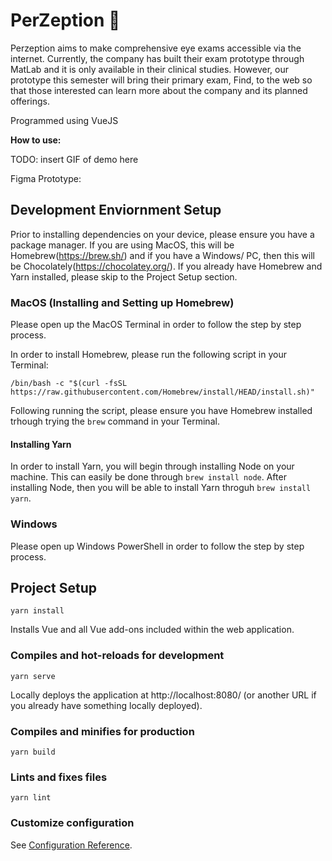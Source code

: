 # PerZeption 👀

Perzeption aims to make comprehensive eye exams accessible via the internet. Currently, the company has built their exam prototype through MatLab and it is only available in their clinical studies. However, our prototype this semester will bring their primary exam, Find, to the web so that those interested can learn more about the company and its planned offerings. 

Programmed using VueJS

**How to use:**

TODO: insert GIF of demo here





Figma Prototype:



## Development Enviornment Setup

Prior to installing dependencies on your device, please ensure you have a package manager. If you are using MacOS, this will be Homebrew(https://brew.sh/) and if you have a Windows/ PC, then this will be Chocolately(https://chocolatey.org/). If you already have Homebrew and Yarn installed, please skip to the Project Setup section. 


### MacOS (Installing and Setting up Homebrew)

Please open up the MacOS Terminal in order to follow the step by step process.

In order to install Homebrew, please run the following script in your Terminal:
```
/bin/bash -c "$(curl -fsSL https://raw.githubusercontent.com/Homebrew/install/HEAD/install.sh)"
```

Following running the script, please ensure you have Homebrew installed trhough trying the `brew` command in your Terminal.

#### Installing Yarn

In order to install Yarn, you will begin through installing Node on your machine. This can easily be done through `brew install node`. After installing Node, then you will be able to install Yarn throguh `brew install yarn`.

### Windows

Please open up Windows PowerShell in order to follow the step by step process. 


## Project Setup

```
yarn install
```
Installs Vue and all Vue add-ons included within the web application. 

### Compiles and hot-reloads for development
```
yarn serve
```
Locally deploys the application at http://localhost:8080/ (or another URL if you already have something locally deployed).

### Compiles and minifies for production
```
yarn build
```

### Lints and fixes files
```
yarn lint
```

### Customize configuration
See [Configuration Reference](https://cli.vuejs.org/config/).
